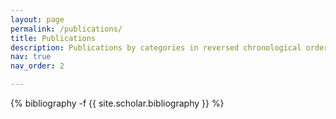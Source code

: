 ```yaml
---
layout: page
permalink: /publications/
title: Publications
description: Publications by categories in reversed chronological order. Generated by jekyll-scholar.
nav: true
nav_order: 2

---
```


<!-- _pages/publications.md -->

<div class="publications">

{% bibliography -f {{ site.scholar.bibliography }} %}

</div>
